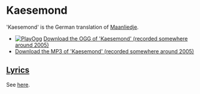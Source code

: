 # Kaesemond

'Kaesemond' is the German translation of [Maanliedje](01_maanliedje.md).

* [![PlayOgg](http://static.fsf.org/playogg/Play_ogg_80x15.png "I support PlayOgg!")](http://playogg.org) [Download the OGG of 'Kaesemond' (recorded somewhere around 2005)](http://www.richelbilderbeek.nl/CD04_07KaeseMond.ogg)
* [Download the MP3 of 'Kaesemond' (recorded somewhere around 2005)](http://www.richelbilderbeek.nl/CD04_07Kaesemond.mp3)

## [Lyrics](32_kaesemond.txt)

See [here](32_kaesemond.txt).
